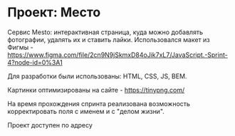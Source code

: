 # Проект: Место

Сервис Mesto: интерактивная страница, куда можно добавлять фотографии, удалять их и ставить лайки.
Использовался макет из Фигмы - https://www.figma.com/file/2cn9N9jSkmxD84oJik7xL7/JavaScript.-Sprint-4?node-id=0%3A1

Для разработки были использованы: HTML, CSS, JS, BEM.

Картинки оптимизированы на сайте - https://tinypng.com/

На время прохождения спринта реализована возможность корректировать поля с именем и с "делом жизни".

Проект доступен по адресу
